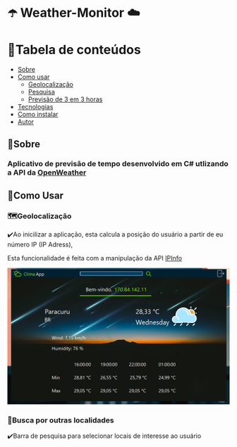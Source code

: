 # ☂️ Weather-Monitor ☁️

📌Tabela de conteúdos
=================
<!--ts-->
   * [Sobre](#sobre)
   * [Como usar](#como-usar)
      * [Geolocalização](#geolocation)
      * [Pesquisa](#search)
      * [Previsão de 3 em 3 horas](#forecast)
   * [Tecnologias](#tecnologias)
   * [Como instalar](#install)
   * [Autor](#autor)
<!--te-->

## 📌Sobre
<h3>Aplicativo de previsão de tempo desenvolvido em C# utlizando a API da <a href="https://openweathermap.org/api">OpenWeather</a></h3>

## 📌Como Usar
### 🗺️Geolocalização
<p>✔️Ao inicilizar a aplicação, esta calcula a posição do usuário a partir de eu número IP (IP Adress),</p>
<p>  Esta funcionalidade é feita com a manipulação da API <a href="https://ipinfo.io/">IPInfo</a></p>
     
<img src="prints-weather/geolocation.png"></img>

### 🔎Busca por outras localidades
<p>✔️Barra de pesquisa para selecionar locais de interesse ao usuário</p>
